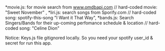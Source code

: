 *movie.js: for movie search from www.omdbapi.com 
// hard-coded movie: "Sweet November" ,
*liri.js: search songs from Sporify.com 
// hard-coded song: spotify-this-song "I Want it That Way",
*bands.js: Search Singers/Bands for their up-coming perfomance schedule & location 
// hard-coded song: "Celine Dion"




Notice: Keys.js file gitignored locally. So you need your spotify user_id & secret for run this app.